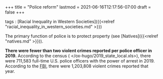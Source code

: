 +++
title = "Police reform"
lastmod = 2021-06-16T12:17:56-07:00
draft = false
+++

tags
: [Racial Inequality in Western Societies]({{<relref "racial_inequality_in_western_societies.md" >}})


The primary function of police is to protect property (see [Natives]({{<relref "natives.md" >}})).

**There were fewer than two violent crimes reported per police officer in 2019.**
According to the census ( </ox-hugo/2019_state_local.xls>), there were 711,583 full-time U.S. police officers with the power of arrest in 2019. According to the [FBI](https://web.archive.org/web/20210603181749/https://ucr.fbi.gov/crime-in-the-u.s/2019/crime-in-the-u.s.-2019/topic-pages/tables/table-1), there were 1,203,808 violent crimes reported that year.